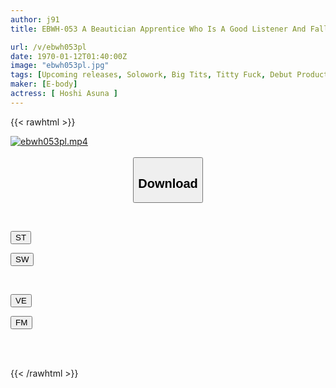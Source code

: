 ```yaml
---
author: j91
title: EBWH-053 A Beautician Apprentice Who Is A Good Listener And Falls In Love With You In Just 5 Minutes While Shampooing. Height; 170 Cm, B; 100 Cm (H), H; 100 Cm. AV Debut With A Bountiful Body That Makes You Want To Hug Her. Asuna Hoshi

url: /v/ebwh053pl
date: 1970-01-12T01:40:00Z
image: "ebwh053pl.jpg"
tags: [Upcoming releases, Solowork, Big Tits, Titty Fuck, Debut Production, Tall, Huge Butt	]
maker: [E-body]
actress: [ Hoshi Asuna ]
---
```



{{< rawhtml >}}

<div class="video" data-videoid="pending_link.html">
    <a href="javascript:;">
        <img src="/v/ebwh053pl/ebwh053pl.jpg" width="WIDTH" height="HEIGHT" alt="ebwh053pl.mp4" loading="lazy">
    </a>
</div>

<script type="text/javascript" src="https://j91.asia/asset/on-demand-pend.js"></script>

<br>
  <link rel="stylesheet" href="https://j91.asia/asset/bs5.css">
  
  <center>
  <button class="btn btn-primary" type="button" data-bs-toggle="collapse" data-bs-target=".multi-collapse" aria-expanded="false" aria-controls="multiCollapseExample1 multiCollapseExample2"><h2>Download</h2></button></center>
</p>
<div class="row">
  <div class="col">
    <div class="collapse multi-collapse" id="multiCollapseExample1">
      <div class="card card-body">
	      	      <br>
<div class="buttons">  
<p><a href="https://j91.asia/pending_link.html" target="_blank"><button class="btn-hover color-3"><i class="fa fa-download"></i> ST</button></a></p>
<p><a href="https://j91.asia/pending_link.html" target="_blank"><button class="btn-hover color-2"><i class="fa fa-download"></i> SW</button></a></p></div>
    </div>
  </div>
</div>
  <div class="col">
    <div class="collapse multi-collapse" id="multiCollapseExample2">
      <div class="card card-body">
	      <br>
<div class="buttons">
<p><a href="https://j91.asia/pending_link.html" target="_blank"><button class="btn-hover color-9"><i class="fa fa-download"></i> VE</button></a></p>
<p><a href="https://j91.asia/pending_link.html" target="_blank"><button class="btn-hover color-8"><i class="fa fa-download"></i> FM</button></a></p></div>
<br><br>
      </div>
    </div>
  </div>
</div>

{{< /rawhtml >}}